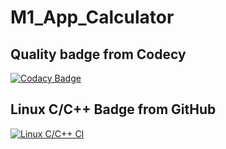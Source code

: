 # M1_App_Calculator


## Quality badge from Codecy
[![Codacy Badge](https://app.codacy.com/project/badge/Grade/aa21699b0daa42cfb64888bd14b46f6e)](https://www.codacy.com/gh/shaileshms18/M1_App_Calculator/dashboard?utm_source=github.com&amp;utm_medium=referral&amp;utm_content=shaileshms18/M1_App_Calculator&amp;utm_campaign=Badge_Grade)

## Linux C/C++ Badge from GitHub
[![Linux C/C++ CI](https://github.com/shaileshms18/M1_App_Calculator/actions/workflows/c-cpp.yml/badge.svg)](https://github.com/shaileshms18/M1_App_Calculator/actions/workflows/c-cpp.yml)
